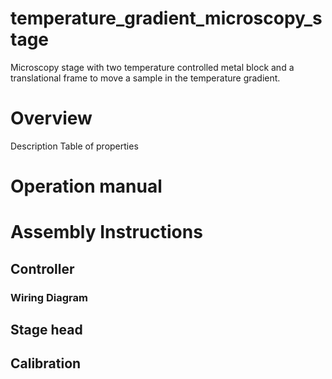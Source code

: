 # temperature_gradient_microscopy_stage
Microscopy stage with two temperature controlled metal block and a translational frame to move a sample in the temperature gradient.


# Overview

Description
Table of properties


# Operation manual




# Assembly Instructions

## Controller

### Wiring Diagram

## Stage head

## Calibration



